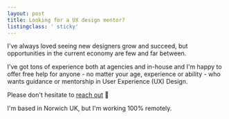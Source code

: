 ```yaml
---
layout: post
title: Looking for a UX design mentor?
listingclass: ' sticky'
---
```


I've always loved seeing new designers grow and succeed, but opportunities in the current economy are few and far between.

I've got tons of experience both at agencies and in-house and I'm happy to offer free help for anyone - no matter your age, experience or ability - who wants guidance or mentorship in User Experience (UX) Design.

Please don't hesitate to [reach out](mailto:ronansprake@gmail.com) 🙂

I'm based in Norwich UK, but I'm working 100% remotely.
